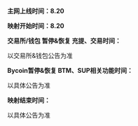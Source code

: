 **主网上线时间：8.20**

**映射开始时间：8.20**

**交易所/钱包 暂停&恢复 充提、交易时间：**

以交易所&钱包公告为准

**Bycoin暂停&恢复 BTM、SUP相关功能时间：**

以具体公告为准

**映射结束时间：**

以具体公告为准